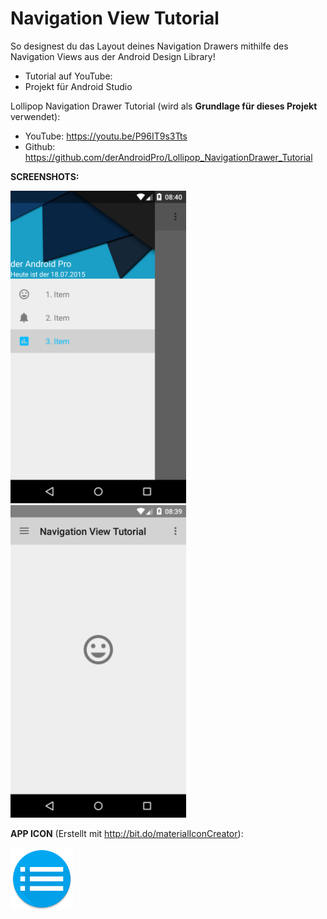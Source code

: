 # Navigation View Tutorial
So designest du das Layout deines Navigation Drawers mithilfe des Navigation Views aus der Android Design Library!

- Tutorial auf YouTube: 
- Projekt für Android Studio

Lollipop Navigation Drawer Tutorial (wird als <b> Grundlage für dieses Projekt</b> verwendet):
- YouTube: https://youtu.be/P96IT9s3Tts
- Github: https://github.com/derAndroidPro/Lollipop_NavigationDrawer_Tutorial

<b>SCREENSHOTS:</b>

<img src="https://github.com/derAndroidPro/NavigationView_Tutorial/blob/master/device-2015-07-18-144035.png" height="500px"/>
<img src="https://github.com/derAndroidPro/NavigationView_Tutorial/blob/master/device-2015-07-18-143943.png" height="500px"/>

<b>APP ICON</b> (Erstellt mit http://bit.do/materialIconCreator):

<img src="https://github.com/derAndroidPro/NavigationView_Tutorial/blob/master/app/src/main/res/mipmap-xxxhdpi/ic_launcher.png" height="100px"/>
